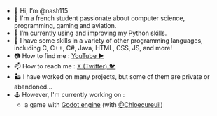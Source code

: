 - 👋 Hi, I’m @nash115
- 📖 I'm a french student passionate about computer science, programming, gaming and aviation.
- 🐍 I’m currently using and improving my Python skills.
- 🌱 I have some skills in a variety of other programming languages, including C, C++, C#, Java, HTML, CSS, JS, and more!
- 📷 How to find me : [YouTube ▶️](https://www.youtube.com/@Nash115)
- 📫 How to reach me : [X (Twitter) 🐦](https://twitter.com/Nash1151)
- 🏜️ I have worked on many projects, but some of them are private or abandoned...
- 🕹️ However, I'm currently working on :
  - a game with [Godot engine](https://github.com/godotengine/godot) (with [@Chloecureuil](https://github.com/Chloecureuil))
